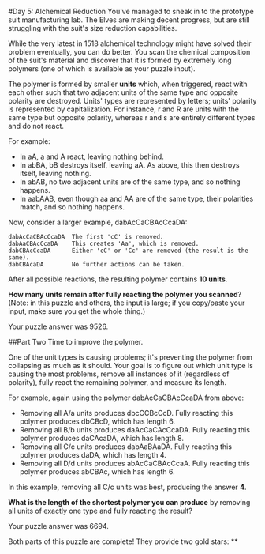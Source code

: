 #Day 5: Alchemical Reduction
You've managed to sneak in to the prototype suit manufacturing lab. The Elves are making decent progress, 
but are still struggling with the suit's size reduction capabilities.

While the very latest in 1518 alchemical technology might have solved their problem eventually, you can do 
better. You scan the chemical composition of the suit's material and discover that it is formed by extremely 
long polymers (one of which is available as your puzzle input).

The polymer is formed by smaller **units** which, when triggered, react with each other such that two 
adjacent units of the same type and opposite polarity are destroyed. Units' types are represented by 
letters; units' polarity is represented by capitalization. For instance, r and R are units with the same 
type but opposite polarity, whereas r and s are entirely different types and do not react.

For example:

* In aA, a and A react, leaving nothing behind.
* In abBA, bB destroys itself, leaving aA. As above, this then destroys itself, leaving nothing.
* In abAB, no two adjacent units are of the same type, and so nothing happens.
* In aabAAB, even though aa and AA are of the same type, their polarities match, and so nothing happens.

Now, consider a larger example, dabAcCaCBAcCcaDA:
```
dabAcCaCBAcCcaDA  The first 'cC' is removed.
dabAaCBAcCcaDA    This creates 'Aa', which is removed.
dabCBAcCcaDA      Either 'cC' or 'Cc' are removed (the result is the same).
dabCBAcaDA        No further actions can be taken.
```
After all possible reactions, the resulting polymer contains **10 units**.

**How many units remain after fully reacting the polymer you scanned**? (Note: in this puzzle and others, 
the input is large; if you copy/paste your input, make sure you get the whole thing.)

Your puzzle answer was 9526.

##Part Two
Time to improve the polymer.

One of the unit types is causing problems; it's preventing the polymer from collapsing as much as it should. 
Your goal is to figure out which unit type is causing the most problems, remove all instances of it 
(regardless of polarity), fully react the remaining polymer, and measure its length.

For example, again using the polymer dabAcCaCBAcCcaDA from above:

* Removing all A/a units produces dbcCCBcCcD. Fully reacting this polymer produces dbCBcD, which has length 6.
* Removing all B/b units produces daAcCaCAcCcaDA. Fully reacting this polymer produces daCAcaDA, which has length 8.
* Removing all C/c units produces dabAaBAaDA. Fully reacting this polymer produces daDA, which has length 4.
* Removing all D/d units produces abAcCaCBAcCcaA. Fully reacting this polymer produces abCBAc, which has length 6.

In this example, removing all C/c units was best, producing the answer **4**.

**What is the length of the shortest polymer you can produce** by removing all units of exactly one 
type and fully reacting the result?

Your puzzle answer was 6694.

Both parts of this puzzle are complete! They provide two gold stars: **